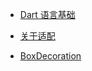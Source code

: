- [Dart 语言基础](https://github.com/sunwgit/blog/issues/1)

- [关于适配](https://github.com/sunwgit/blog/issues/2)

- [BoxDecoration](https://github.com/sunwgit/blog/issues/3)
